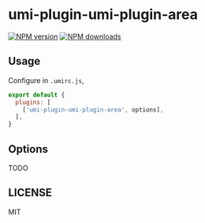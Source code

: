 # umi-plugin-umi-plugin-area

[![NPM version](https://img.shields.io/npm/v/umi-plugin-umi-plugin-area.svg?style=flat)](https://npmjs.org/package/umi-plugin-umi-plugin-area)
[![NPM downloads](http://img.shields.io/npm/dm/umi-plugin-umi-plugin-area.svg?style=flat)](https://npmjs.org/package/umi-plugin-umi-plugin-area)



## Usage

Configure in `.umirc.js`,

```js
export default {
  plugins: [
    ['umi-plugin-umi-plugin-area', options],
  ],
}
```

## Options

TODO

## LICENSE

MIT
